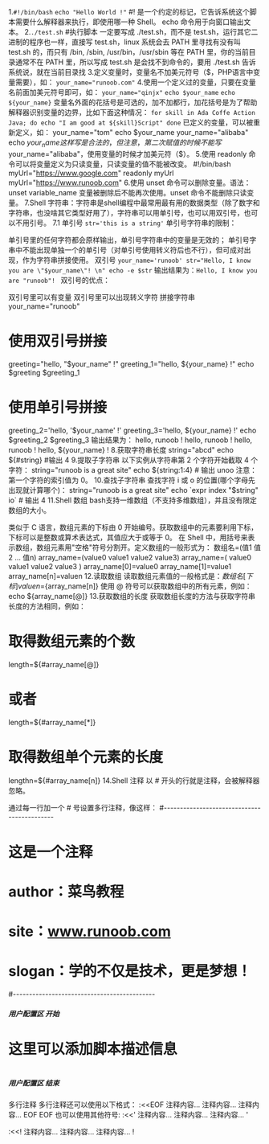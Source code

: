 1.`#!/bin/bash` 
  `echo "Hello World !"`
  #! 是一个约定的标记，它告诉系统这个脚本需要什么解释器来执行，即使用哪一种 Shell。
  echo 命令用于向窗口输出文本。
2.`./test.sh`  #执行脚本
一定要写成 ./test.sh，而不是 test.sh，运行其它二进制的程序也一样，直接写 test.sh，linux 系统会去 PATH 里寻找有没有叫 test.sh 的，而只有 /bin, /sbin, /usr/bin，/usr/sbin 等在 PATH 里，你的当前目录通常不在 PATH 里，所以写成 test.sh 是会找不到命令的，要用 ./test.sh 告诉系统说，就在当前目录找
3.定义变量时，变量名不加美元符号（$，PHP语言中变量需要），如：
`your_name="runoob.com"`
4.使用一个定义过的变量，只要在变量名前面加美元符号即可，如：
`your_name="qinjx"`
`echo $your_name`
`echo ${your_name}`
变量名外面的花括号是可选的，加不加都行，加花括号是为了帮助解释器识别变量的边界，比如下面这种情况：
`for skill in Ada Coffe Action Java; do
    echo "I am good at ${skill}Script"
done`
已定义的变量，可以被重新定义，如：
your_name="tom"
echo $your_name
your_name="alibaba"
echo $your_name
这样写是合法的，但注意，第二次赋值的时候不能写$your_name="alibaba"，使用变量的时候才加美元符（$）。
5.使用 readonly 命令可以将变量定义为只读变量，只读变量的值不能被改变。
#!/bin/bash
myUrl="https://www.google.com"
readonly myUrl
myUrl="https://www.runoob.com"
6.使用 unset 命令可以删除变量。语法：
unset variable_name  变量被删除后不能再次使用。unset 命令不能删除只读变量。
7.Shell 字符串：字符串是shell编程中最常用最有用的数据类型（除了数字和字符串，也没啥其它类型好用了），字符串可以用单引号，也可以用双引号，也可以不用引号。
7.1 单引号
`str='this is a string'`
单引号字符串的限制：

单引号里的任何字符都会原样输出，单引号字符串中的变量是无效的；
单引号字串中不能出现单独一个的单引号（对单引号使用转义符后也不行），但可成对出现，作为字符串拼接使用。
双引号
`your_name='runoob'
str="Hello, I know you are \"$your_name\"! \n"
echo -e $str`
输出结果为：`Hello, I know you are "runoob"! `
双引号的优点：

双引号里可以有变量
双引号里可以出现转义字符
拼接字符串
your_name="runoob"
# 使用双引号拼接
greeting="hello, "$your_name" !"
greeting_1="hello, ${your_name} !"
echo $greeting  $greeting_1
# 使用单引号拼接
greeting_2='hello, '$your_name' !'
greeting_3='hello, ${your_name} !'
echo $greeting_2  $greeting_3
输出结果为：
hello, runoob ! hello, runoob !
hello, runoob ! hello, ${your_name} !
8.获取字符串长度
string="abcd"
echo ${#string} #输出 4
9.提取子字符串
以下实例从字符串第 2 个字符开始截取 4 个字符：
string="runoob is a great site"
echo ${string:1:4} # 输出 unoo  注意：第一个字符的索引值为 0。
10.查找子字符串
查找字符 i 或 o 的位置(哪个字母先出现就计算哪个)：
string="runoob is a great site"
echo `expr index "$string" io`  # 输出 4
11.Shell 数组
bash支持一维数组（不支持多维数组），并且没有限定数组的大小。

类似于 C 语言，数组元素的下标由 0 开始编号。获取数组中的元素要利用下标，下标可以是整数或算术表达式，其值应大于或等于 0。
在 Shell 中，用括号来表示数组，数组元素用"空格"符号分割开。定义数组的一般形式为：
数组名=(值1 值2 ... 值n)
array_name=(value0 value1 value2 value3)
array_name=(
value0
value1
value2
value3
)
array_name[0]=value0
array_name[1]=value1
array_name[n]=valuen
12.读取数组 
读取数组元素值的一般格式是：${数组名[下标]} valuen=${array_name[n]}
使用 @ 符号可以获取数组中的所有元素，例如：echo ${array_name[@]}
13.获取数组的长度
获取数组长度的方法与获取字符串长度的方法相同，例如：
# 取得数组元素的个数
length=${#array_name[@]}
# 或者
length=${#array_name[*]}
# 取得数组单个元素的长度
lengthn=${#array_name[n]}
14.Shell 注释
以 # 开头的行就是注释，会被解释器忽略。

通过每一行加一个 # 号设置多行注释，像这样：
#--------------------------------------------
# 这是一个注释
# author：菜鸟教程
# site：www.runoob.com
# slogan：学的不仅是技术，更是梦想！
#--------------------------------------------
##### 用户配置区 开始 #####
#
#
# 这里可以添加脚本描述信息
# 
#
##### 用户配置区 结束  #####
多行注释
多行注释还可以使用以下格式：
:<<EOF
注释内容...
注释内容...
注释内容...
EOF
EOF 也可以使用其他符号:
:<<'
注释内容...
注释内容...
注释内容...
'

:<<!
注释内容...
注释内容...
注释内容...
!